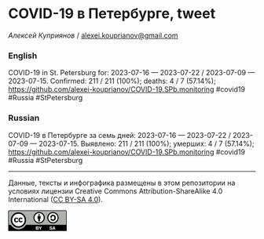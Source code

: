 COVID-19 в Петербурге, tweet
============================

*Алексей Куприянов* /
<a href="mailto:alexei.kouprianov@gmail.com" class="email">alexei.kouprianov@gmail.com</a>

### English

<!-- COVID-19 in St. Petersburg for: 2023-07-16 --- 2023-07-22 / 2023-07-09 --- 2023-07-15. Сonfirmed: 211 / 211 (100%); hospitalized:  /   (); deaths: 4 / 7 (57.14%); https://github.com/alexei-kouprianov/COVID-19.SPb.monitoring #covid19 #Russia #StPetersburg -->

COVID-19 in St. Petersburg for: 2023-07-16 — 2023-07-22 / 2023-07-09 —
2023-07-15. Сonfirmed: 211 / 211 (100%); deaths: 4 / 7 (57.14%);
<a href="https://github.com/alexei-kouprianov/COVID-19.SPb.monitoring" class="uri">https://github.com/alexei-kouprianov/COVID-19.SPb.monitoring</a>
\#covid19 \#Russia \#StPetersburg

### Russian

<!-- COVID-19 в Петербурге за семь дней: 2023-07-16 --- 2023-07-22 / 2023-07-09 --- 2023-07-15. Выявлено: 211 / 211 (100%); госпитализировано:  /   (); умерших: 4 / 7 (57.14%); https://github.com/alexei-kouprianov/COVID-19.SPb.monitoring #covid19 #Russia #StPetersburg -->

COVID-19 в Петербурге за семь дней: 2023-07-16 — 2023-07-22 / 2023-07-09
— 2023-07-15. Выявлено: 211 / 211 (100%); умерших: 4 / 7 (57.14%);
<a href="https://github.com/alexei-kouprianov/COVID-19.SPb.monitoring" class="uri">https://github.com/alexei-kouprianov/COVID-19.SPb.monitoring</a>
\#covid19 \#Russia \#StPetersburg

------------------------------------------------------------------------

Данные, тексты и инфографика размещены в этом репозитории на условиях
лицензии Creative Commons Attribution-ShareAlike 4.0 International ([CC
BY-SA 4.0](https://creativecommons.org/licenses/by-sa/4.0/)).

![](../misc/CC-BY-SA-icon.png "CC-BY-SA")

